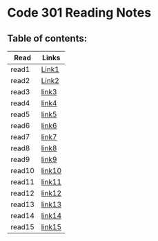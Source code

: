 # Code 301 Reading Notes
## Table of contents:
| Read | Links |
|-------|-------|
|read1  |[Link1](https://saleem-ux.github.io/reading-note/read01)|
|read2  |[Link2](https://saleem-ux.github.io/reading-note/read02)|
|read3  |[link3]()|
|read4  |[link4]()|
|read5  |[link5]()|
|read6  |[link6]()|
|read7  |[link7]()|
|read8  |[link8]()|
|read9  |[link9]()|
|read10 |[link10]()|
|read11 |[link11]()|
|read12 |[link12]()|
|read13 |[link13]()|
|read14 |[link14]()|
|read15 |[link15]()|
